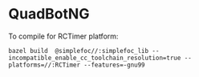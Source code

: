 # QuadBotNG

To compile for RCTimer platform:

`bazel build  @simplefoc//:simplefoc_lib --incompatible_enable_cc_toolchain_resolution=true --platforms=//:RCTimer --features=-gnu99`